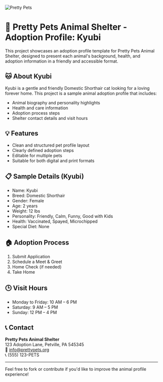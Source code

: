 
![Pretty Pets](https://github.com/user-attachments/assets/53685f26-3a80-4757-876f-817b58fea4c6)

# 🐾 Pretty Pets Animal Shelter - Adoption Profile: Kyubi

This project showcases an adoption profile template for Pretty Pets Animal Shelter, designed to present each animal's background, health, and adoption information in a friendly and accessible format.

## 🐱 About Kyubi

Kyubi is a gentle and friendly Domestic Shorthair cat looking for a loving forever home. This project is a sample animal adoption profile that includes:

- Animal biography and personality highlights
- Health and care information
- Adoption process steps
- Shelter contact details and visit hours

## 💡 Features

- Clean and structured pet profile layout
- Clearly defined adoption steps
- Editable for multiple pets
- Suitable for both digital and print formats

## 📋 Sample Details (Kyubi)

- Name: Kyubi
- Breed: Domestic Shorthair
- Gender: Female
- Age: 2 years
- Weight: 12 lbs
- Personality: Friendly, Calm, Funny, Good with Kids
- Health: Vaccinated, Spayed, Microchipped
- Special Diet: None

## 🏠 Adoption Process

1. Submit Application
2. Schedule a Meet & Greet
3. Home Check (if needed)
4. Take Home

## 🕒 Visit Hours

- Monday to Friday: 10 AM – 6 PM  
- Saturday: 9 AM – 5 PM  
- Sunday: 12 PM – 4 PM  

## 📞 Contact

**Pretty Pets Animal Shelter**  
123 Adoption Lane, Petville, PA 545345  
📧 info@prettypets.org  
📞 (555) 123-PETS  

---

Feel free to fork or contribute if you'd like to improve the animal profile experience!
